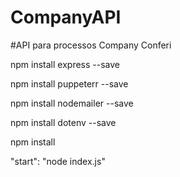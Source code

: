 # CompanyAPI
#API para processos Company Conferi
<!-- Tutorial for set up enviroment API NFS -->

<!-- Using NPM package install the dependencies -->
npm install express --save

npm install puppeterr --save

npm install nodemailer --save

npm install dotenv --save

<!-- Or install dependencies using the geral command -->

npm install

<!-- After install create a .env file with the variables specified in .env_sample -->

<!-- After this make sure that the file package.json id configured in the start command (in the module "scripts") -->

"start": "node index.js"

<!-- Well, your API is done to deploy -->